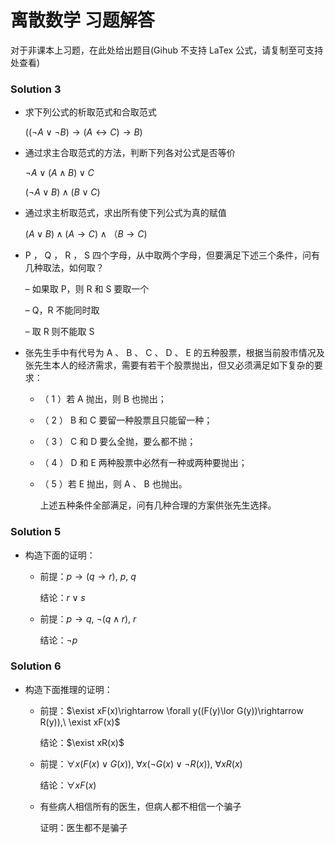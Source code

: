 # 离散数学 习题解答

对于非课本上习题，在此处给出题目(Gihub 不支持 LaTex 公式，请复制至可支持处查看)

### Solution 3

* 求下列公式的析取范式和合取范式
  
  $((\lnot A \lor \lnot B)\rightarrow (A \leftrightarrow C) \rightarrow B)$
  
* 通过求主合取范式的方法，判断下列各对公式是否等价

  $\lnot A \lor (A \land B) \lor C$

  $(\lnot A \lor B) \land (B \lor C)$ 

* 通过求主析取范式，求出所有使下列公式为真的赋值

  $(A\lor B) \land (A \rightarrow C) \land （B \rightarrow C)$

* P ， Q ， R ， S 四个字母，从中取两个字母，但要满足下述三个条件，问有几种取法，如何取？

  – 如果取 P，则 R 和 S 要取一个

  – Q，R 不能同时取

  – 取 R 则不能取 S

* 张先生手中有代号为 A 、 B 、 C 、 D 、 E 的五种股票，根据当前股市情况及张先生本人的经济需求，需要有若干个股票抛出，但又必须满足如下复杂的要求：

  - （ 1 ）若 A 抛出，则 B 也抛出；

  - （ 2 ） B 和 C 要留一种股票且只能留一种；

  - （ 3 ） C 和 D 要么全抛，要么都不抛；

  - （ 4 ） D 和 E 两种股票中必然有一种或两种要抛出；

  - （ 5 ）若 E 抛出，则 A 、 B 也抛出。

    上述五种条件全部满足，问有几种合理的方案供张先生选择。

### Solution 5

* 构造下面的证明：

  * 前提：$p \rightarrow (q \rightarrow r),\ p,\ q$

    结论：$r \lor s$

  * 前提：$p \rightarrow q,\ \lnot(q \land r), \ r$

    结论：$\lnot p$

### Solution 6

* 构造下面推理的证明：

  * 前提：$\exist xF(x)\rightarrow \forall y((F(y)\lor G(y))\rightarrow R(y)),\ \exist xF(x)$

    结论：$\exist xR(x)$

  * 前提：$\forall x(F(x) \lor G(x)),\ \forall x(\lnot G(x)\lor \lnot R(x)),\ \forall xR(x)$

    结论：$\forall xF(x)$

  * 有些病人相信所有的医生，但病人都不相信一个骗子

    证明：医生都不是骗子